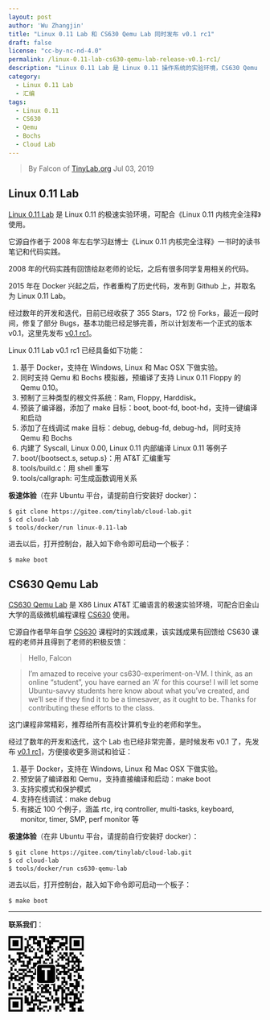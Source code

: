 ```yaml
---
layout: post
author: 'Wu Zhangjin'
title: "Linux 0.11 Lab 和 CS630 Qemu Lab 同时发布 v0.1 rc1"
draft: false
license: "cc-by-nc-nd-4.0"
permalink: /linux-0.11-lab-cs630-qemu-lab-release-v0.1-rc1/
description: "Linux 0.11 Lab 是 Linux 0.11 操作系统的实验环境，CS630 Qemu Lab 是 X86 Linux 汇编语言实验环境，两个环境于 2019年7月3日 同时发布 v0.1 rc1"
category:
  - Linux 0.11 Lab
  - 汇编
tags:
  - Linux 0.11
  - CS630
  - Qemu
  - Bochs
  - Cloud Lab
---
```


> By Falcon of [TinyLab.org][1]
> Jul 03, 2019

## Linux 0.11 Lab

[Linux 0.11 Lab](/linux-0.11-lab) 是 Linux 0.11 的极速实验环境，可配合《Linux 0.11 内核完全注释》使用。

它源自作者于 2008 年左右学习赵博士《Linux 0.11 内核完全注释》一书时的读书笔记和代码实践。

2008 年的代码实践有回馈给赵老师的论坛，之后有很多同学复用相关的代码。

2015 年在 Docker 兴起之后，作者重构了历史代码，发布到 Github 上，并取名为 Linux 0.11 Lab。

经过数年的开发和迭代，目前已经收获了 355 Stars，172 份 Forks，最近一段时间，修复了部分 Bugs，基本功能已经足够完善，所以计划发布一个正式的版本 v0.1，这里先发布 [v0.1 rc1](https://gitee.com/tinylab/linux-0.11-lab/tree/v0.1-rc1/)。

Linux 0.11 Lab v0.1 rc1 已经具备如下功能：

1. 基于 Docker，支持在 Windows, Linux 和 Mac OSX 下做实验。
2. 同时支持 Qemu 和 Bochs 模拟器，预编译了支持 Linux 0.11 Floppy 的 Qemu 0.10。
3. 预制了三种类型的根文件系统：Ram, Floppy, Harddisk。
4. 预装了编译器，添加了 make 目标：boot, boot-fd, boot-hd，支持一键编译和启动
5. 添加了在线调试 make 目标：debug, debug-fd, debug-hd，同时支持 Qemu 和 Bochs
6. 内建了 Syscall, Linux 0.00, Linux 0.11 内部编译 Linux 0.11 等例子
7. boot/{bootsect.s, setup.s}：用 AT&T 汇编重写
8. tools/build.c：用 shell 重写
9. tools/callgraph: 可生成函数调用关系

**极速体验**（在非 Ubuntu 平台，请提前自行安装好 docker）：

    $ git clone https://gitee.com/tinylab/cloud-lab.git
    $ cd cloud-lab
    $ tools/docker/run linux-0.11-lab

进去以后，打开控制台，敲入如下命令即可启动一个板子：

    $ make boot

## CS630 Qemu Lab

[CS630 Qemu Lab](/cs630-qemu-lab) 是 X86 Linux AT&T 汇编语言的极速实验环境，可配合旧金山大学的高级微机编程课程 [CS630](http://www.cs.usfca.edu/~cruse/cs630f06/) 使用。

它源自作者早年自学 [CS630](http://www.cs.usfca.edu/~cruse/cs630f06/) 课程时的实践成果，该实践成果有回馈给 CS630 课程的老师并且得到了老师的积极反馈：

> Hello, Falcon

> I’m amazed to receive your cs630-experiment-on-VM. I think, as an online “student”, you have earned an ‘A’ for this course! I will let some Ubuntu-savvy students here know about what you’ve created, and we’ll see if they find it to be a timesaver, as it ought to be. Thanks for contributing these efforts to the class.

这门课程非常精彩，推荐给所有高校计算机专业的老师和学生。

经过了数年的开发和迭代，这个 Lab 也已经非常完善，是时候发布 v0.1 了，先发布 [v0.1 rc1](https://gitee.com/tinylab/cs630-qemu-lab/tree/v0.1-rc1/)，方便接收更多测试和验证：

1. 基于 Docker，支持在 Windows, Linux 和 Mac OSX 下做实验。
2. 预安装了编译器和 Qemu，支持直接编译和启动：make boot
3. 支持实模式和保护模式
4. 支持在线调试：make debug
5. 有接近 100 个例子，涵盖 rtc, irq controller, multi-tasks, keyboard, monitor, timer, SMP, perf monitor 等

**极速体验**（在非 Ubuntu 平台，请提前自行安装好 docker）：

    $ git clone https://gitee.com/tinylab/cloud-lab.git
    $ cd cloud-lab
    $ tools/docker/run cs630-qemu-lab

进去以后，打开控制台，敲入如下命令即可启动一个板子：

    $ make boot

<hr>

**联系我们**：

![tinylab wechat](/images/wechat/tinylab.jpg)

[1]: http://tinylab.org
